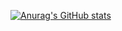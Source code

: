 [![Anurag's GitHub stats](https://github-readme-stats.vercel.app/api?username=Bayn-Web)](https://github.com/anuraghazra/github-readme-stats)
